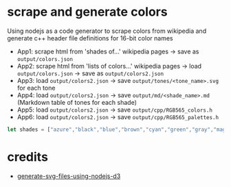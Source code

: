 # scrape and generate colors
Using nodejs as a code generator to scrape colors from wikipedia and generate c++ header file definitions for 16-bit color names

* App1: scrape html from 'shades of...' wikipedia pages -> save as ```output/colors.json```  
* App2: scrape html from 'lists of colors...' wikipedia pages -> load ```output/colors.json``` -> save as ```output/colors2.json```
* App3: load ```output/colors2.json``` -> save ```output/tones/<tone_name>.svg``` for each tone
* App4: load ```output/colors2.json``` -> save ```output/md/<shade_name>.md``` (Markdown table of tones for each shade)
* App5: load ```output/colors2.json``` -> save ```output/cpp/RGB565_colors.h```
* App6: load ```output/colors2.json``` -> save ```output/cpp/RGB565_palettes.h``` 

```javascript
let shades = ["azure","black","blue","brown","cyan","green","gray","magenta","orange","pink","purple","red","white","yellow","violet","misc"];
```
# credits 
* [generate-svg-files-using-nodejs-d3](https://medium.com/@92sharmasaurabh/generate-svg-files-using-nodejs-d3-647d5b4f56eb)
